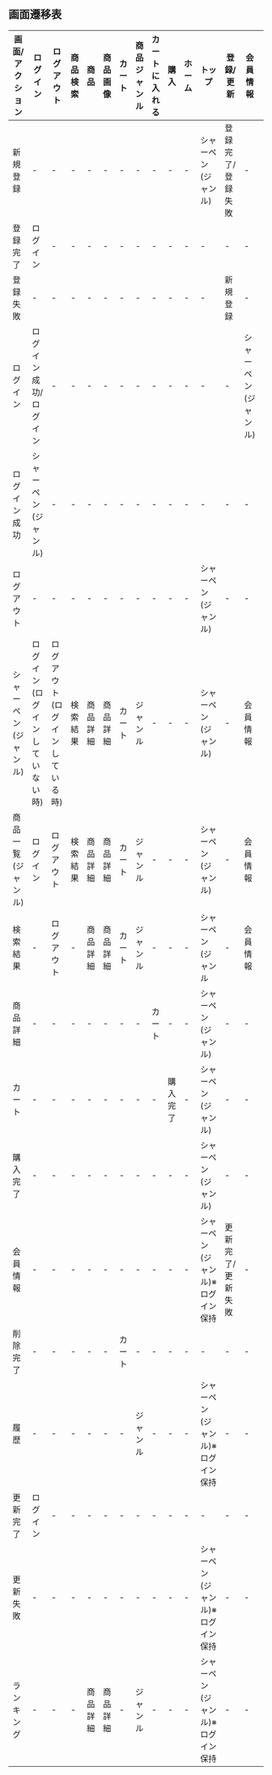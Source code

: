## 画面遷移表

|画面/アクション|ログイン|ログアウト|商品検索|商品|商品画像|カート|商品ジャンル|カートに入れる|購入|ホーム|トップ|登録/更新|会員情報|削除|履歴|ランキング|
|--------------|-------|---------|-------|----|--------|-----|-------|-------------|---|------|-----|--------|--------|--|----|--|
|新規登録|-|-|-|-|-|-|-|-|-|-|シャーペン(ジャンル)|登録完了/登録失敗|-|-|-|-|
|登録完了|ログイン|-|-|-|-|-|-|-|-|-|-|-|-|-|-|-|
|登録失敗|-|-|-|-|-|-|-|-|-|-|-|新規登録|-|-|-|-|
|ログイン|ログイン成功/ログイン|-|-|-|-|-|-|-|-|-|-|-|シャーペン(ジャンル)|-|-|-|-|-|
|ログイン成功|シャーペン(ジャンル)|-|-|-|-|-|-|-|-|-|-|-|-|-|-|-|-|
|ログアウト|-|-|-|-|-|-|-|-|-|-|シャーペン(ジャンル)|-|-|-|-|-|
|シャーペン(ジャンル)|ログイン(ログインしていない時)|ログアウト(ログインしている時)|検索結果|商品詳細|商品詳細|カート|ジャンル|-|-|-|シャーペン(ジャンル)|-|会員情報|-|履歴|ランキング|
|商品一覧(ジャンル)|ログイン|ログアウト|検索結果|商品詳細|商品詳細|カート|ジャンル|-|-|-|シャーペン(ジャンル)|-|会員情報|-|履歴|ランキング|
|検索結果|-|ログアウト|-|商品詳細|商品詳細|カート|ジャンル|-|-|-|シャーペン(ジャンル|-|会員情報|-|履歴|ランキング|
|商品詳細|-|-|-|-|-|-|-|カート|-|-|シャーペン(ジャンル)|-|-|-|-|-|
|カート|-|-|-|-|-|-|-|-|購入完了|-|シャーペン(ジャンル)|-|-|削除完了|-|-|
|購入完了|-|-|-|-|-|-|-|-|-|-|シャーペン(ジャンル)|-|-|-|-|-|
|会員情報|-|-|-|-|-|-|-|-|-|-|シャーペン(ジャンル)※ログイン保持|更新完了/更新失敗|-|-|-|-|
|削除完了|-|-|-|-|-|カート|-|-|-|-|-|-|-|-|-|-|
|履歴|-|-|-|-|-|-|ジャンル|-|-|-|シャーペン(ジャンル)※ログイン保持|-|-|-|-|-|
|更新完了|ログイン|-|-|-|-|-|-|-|-|-|-|-|-|-|-|-|
|更新失敗|-|-|-|-|-|-|-|-|-|-|シャーペン(ジャンル)※ログイン保持|-|-|-|-|-|
|ランキング|-|-|-|商品詳細|商品詳細|-|ジャンル|-|-|-|シャーペン(ジャンル)※ログイン保持|-|-|-|-|-|

